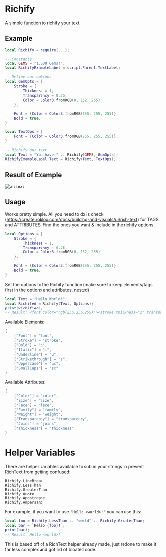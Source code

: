 # Richify

A simple function to richify your text.

## Example

```lua
local Richify = require(...);

-- Constants
local GEMS = "1,000 Gems!";
local RichifyExampleLabel = script.Parent.TextLabel;

-- Define our options
local GemOpts = {
	Stroke = {
		Thickness = 1,
		Transparency = 0.25,
		Color = Color3.fromRGB(0, 162, 255)
	},

	Font = {Color = Color3.fromRGB(255, 255, 255)},
	Bold = true,
}

local TextOps = {
	Font = {Color = Color3.fromRGB(255, 255, 255)},
}

-- Richify our text
local Text = "You have " .. Richify(GEMS, GemOpts);
RichifyExampleLabel.Text = Richify(Text, TextOps);
```

## Result of Example
![alt text](https://i.imgur.com/68HuGrk.png)


## Usage
Works pretty simple. All you need to do is check (https://create.roblox.com/docs/building-and-visuals/ui/rich-text) for TAGS and ATTRIBUTES. Find the ones you want & include in the richify options.

```lua
local Options = {
	Stroke = {
		Thickness = 1,
		Transparency = 0.25,
		Color = Color3.fromRGB(0, 162, 255)
	},

	Font = {Color = Color3.fromRGB(255, 255, 255)},
	Bold = true,
}
```

Set the options to the Richify function (make sure to keep elements/tags first in the options and attributes, nested)
```lua
local Text = "Hello World!";
local Richifed = Richify(Text, Options);
print(Richified);
-- Result: <font color="rgb(255,255,255)"><stroke thickness="1" transparency="0.25" color="rgb(0,162,255)"><b>Hello World!</b></stroke></font>
```

Available Elements:
```lua
{
	["Font"] = "font",
	["Stroke"] = "stroke",
	["Bold"] = "b",
	["Italic"] = "i",
	["Underline"] = "u",
	["Strikethrough"] = "s",
	["Uppercase"] = "uc",
	["SmallCaps"] = "sc"
}
```

Available Attributes:
```lua
{
	["Color"] = "color",
	["Size"] = "size",
	["Face"] = "face",
	["Family"] = "family",
	["Weight"] = "weight",
	["Transparency"] = "transparency",
	["Joins"] = "joins",
	["Thickness"] = "thickness"
}
```

# Helper Variables
There are helper variables available to sub in your strings to prevent RichText from getting confused:
```
Richify.LineBreak
Richify.LessThan
Richify.GreaterThan
Richify.Quote
Richify.Apostrophe
Richify.Ampersand
```

For example, if you want to use `'Hello <world>!'` you can use this:
```lua
local foo = Richify.LessThan .. "world" .. Richify.GreaterThan;
local bar = `Hello {foo}!`;
print(bar);
-- Result: Hello <world>!
```

This is based off of a RichText helper already made, just redone to make it far less complex and got rid of bloated code.